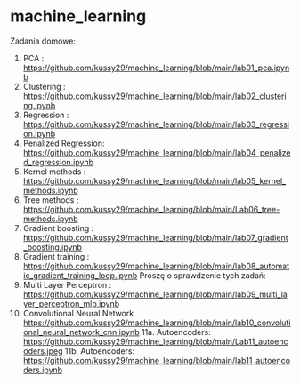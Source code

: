 # machine_learning

Zadania domowe:
1. PCA : https://github.com/kussy29/machine_learning/blob/main/lab01_pca.ipynb
2. Clustering : https://github.com/kussy29/machine_learning/blob/main/lab02_clustering.ipynb
3. Regression : https://github.com/kussy29/machine_learning/blob/main/lab03_regression.ipynb
4. Penalized Regression: https://github.com/kussy29/machine_learning/blob/main/lab04_penalized_regression.ipynb
5. Kernel methods : https://github.com/kussy29/machine_learning/blob/main/lab05_kernel_methods.ipynb
6. Tree methods : https://github.com/kussy29/machine_learning/blob/main/Lab06_tree-methods.ipynb
7. Gradient boosting : https://github.com/kussy29/machine_learning/blob/main/lab07_gradient_boosting.ipynb
8. Gradient training : https://github.com/kussy29/machine_learning/blob/main/lab08_automatic_gradient_training_loop.ipynb
Proszę o sprawdzenie tych zadań:  
9. Multi Layer Perceptron : https://github.com/kussy29/machine_learning/blob/main/lab09_multi_layer_perceptron_mlp.ipynb
10. Convolutional Neural Network https://github.com/kussy29/machine_learning/blob/main/lab10_convolutional_neural_network_cnn.ipynb
11a. Autoencoders: https://github.com/kussy29/machine_learning/blob/main/Lab11_autoencoders.jpeg
11b. Autoencoders: https://github.com/kussy29/machine_learning/blob/main/lab11_autoencoders.ipynb
